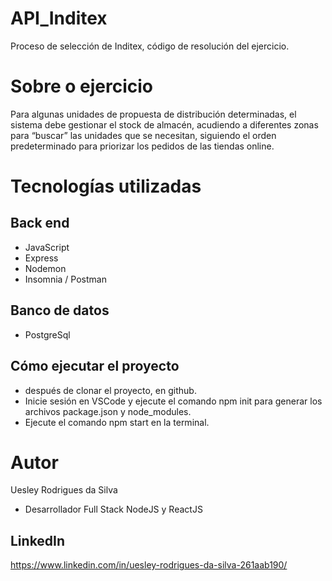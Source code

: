 # API_Inditex
Proceso de selección de Inditex, código de resolución del ejercicio.

# Sobre o ejercicio
Para algunas unidades de propuesta de distribución determinadas, el sistema debe gestionar el stock de almacén, acudiendo a diferentes zonas para “buscar” las unidades que se necesitan, siguiendo el orden predeterminado para priorizar los pedidos de las tiendas online.

# Tecnologías utilizadas
## Back end
- JavaScript
- Express
- Nodemon
- Insomnia / Postman
## Banco de datos  
- PostgreSql

## Cómo ejecutar el proyecto 
- después de clonar el proyecto, en github.
- Inicie sesión en VSCode y ejecute el comando npm init para generar los archivos package.json y node_modules.
- Ejecute el comando npm start en la terminal.

# Autor
Uesley Rodrigues da Silva
- Desarrollador Full Stack NodeJS y ReactJS

## LinkedIn
https://www.linkedin.com/in/uesley-rodrigues-da-silva-261aab190/



  
